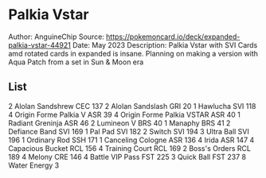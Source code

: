 # Palkia Vstar

Author: AnguineChip
Source: <https://pokemoncard.io/deck/expanded-palkia-vstar-44921>
Date: May 2023
Description: Palkia Vstar with SVI Cards amd rotated cards in expanded is insane. Planning on making a version with Aqua Patch from a set in Sun & Moon era

## List

2 Alolan Sandshrew CEC 137
2 Alolan Sandslash GRI 20
1 Hawlucha SVI 118
4 Origin Forme Palkia V ASR 39
4 Origin Forme Palkia VSTAR ASR 40
1 Radiant Greninja ASR 46
2 Lumineon V BRS 40
1 Manaphy BRS 41
2 Defiance Band SVI 169
1 Pal Pad SVI 182
2 Switch SVI 194
3 Ultra Ball SVI 196
1 Ordinary Rod SSH 171
1 Canceling Cologne ASR 136
4 Irida ASR 147
4 Capacious Bucket RCL 156
4 Training Court RCL 169
2 Boss's Orders RCL 189
4 Melony CRE 146
4 Battle VIP Pass FST 225
3 Quick Ball FST 237
8 Water Energy 3
